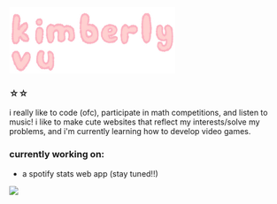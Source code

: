 <img src="kimberly_logo.png" style="width: 300px">
<h3 align="left">☆☆</h3>

<p align="left">i really like to code (ofc), participate in math competitions, and listen to music! i like to make cute websites that reflect my interests/solve my problems, and i'm currently learning how to develop video games.</p>

<h3 align="left">currently working on:</h3>
<ul>
  <li>a spotify stats web app (stay tuned!!)</li>
</ul>

<img src="https://github-readme-stats.hackclub.dev/api/wakatime?username=3779&api_domain=hackatime.hackclub.com&theme=rose&custom_title=Hackatime+Stats&layout=compact&cache_seconds=0&langs_count=8">

<!---
kimvurly/kimvurly is a ✨ special ✨ repository because its `README.md` (this file) appears on your GitHub profile.
You can click the Preview link to take a look at your changes.
--->
